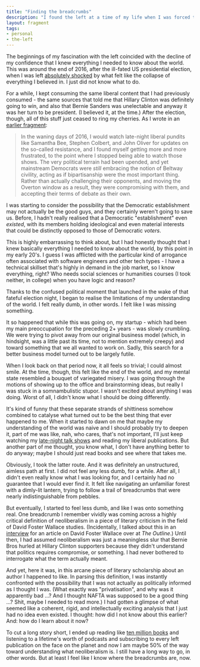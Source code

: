```yaml
---
title: "Finding the breadcrumbs"
description: "I found the left at a time of my life when I was forced to admit that I didn't actually know as much about the world as I thought I did."
layout: fragment
tags:
- personal
- the-left
---
```


The beginnings of my fascination with the left coincided with the decline of my confidence that I knew everything I needed to know about the world. This was around the end of 2016, after the ill-fated US presidential election, when I was left [absolutely shocked](/posts/a-change-of-pace) by what felt like the collapse of everything I believed in. I just did not know what to do.

For a while, I kept consuming the same liberal content that I had previously consumed - the same sources that told me that Hillary Clinton was definitely going to win, and also that Bernie Sanders was unelectable and anyway it was her turn to be president. (I believed it, at the time.) After the election, though, all of this stuff just ceased to ring my cherries. As I wrote in an [earlier fragment](/posts/fragments-45):

> In the waning days of 2016, I would watch late-night liberal pundits like Samantha Bee, Stephen Colbert, and John Oliver for updates on the so-called resistance, and I found myself getting more and more frustrated, to the point where I stopped being able to watch those shows. The very political terrain had been upended, and yet mainstream Democrats were _still_ embracing the notion of Beltway civility, acting as if bipartisanship were the most important thing. Rather than actually challenging their opponents, and moving the Overton window as a result, they were compromising with them, and accepting their terms of debate as their own.

I was starting to consider the possibility that the Democratic establishment may not actually be the good guys, and they certainly weren't going to save us. Before, I hadn't really realised that a Democratic "establishment" even _existed_, with its members holding ideological and even material interests that could be distinctly opposed to those of Democratic _voters_.

This is highly embarrassing to think about, but I had honestly thought that I knew basically everything I needed to know about the world, by this point in my early 20's. I guess I was afflicted with the particular kind of arrogance often associated with software engineers and other tech types - I have a technical skillset that's highly in demand in the job market, so I know everything, right? Who needs social sciences or humanities courses (I took neither, in college) when you have logic and reason?

Thanks to the confused political moment that launched in the wake of that fateful election night, I began to realise the limitations of my understanding of the world. I felt really dumb, in other words. I felt like I was missing something.

It so happened that while this was going on, my startup - which had been my main preoccupation for the preceding 2+ years - was slowly crumbling. We were trying to pivot away from our original business model (which, in hindsight, was a little past its time, not to mention extremely creepy) and toward something that we all wanted to work on. Sadly, this search for a better business model turned out to be largely futile.

When I look back on that period now, it all feels so trivial; I could almost smile. At the time, though, this felt like the end of the world, and my mental state resembled a bouquet of variegated misery. I was going through the motions of showing up to the office and brainstorming ideas, but really I was stuck in a somnambulistic stupor. I wasn't excited about anything I was doing. Worst of all, I didn't know what I should be doing differently.

It's kind of funny that these separate strands of shittiness somehow combined to catalyse what turned out to be the best thing that ever happened to me. When it started to dawn on me that maybe my understanding of the world was naive and I should probably try to deepen it, part of me was like, nah, who cares, that's not important, I'll just keep watching my [late-night talk shows](https://melmagazine.com/en-us/story/how-liberal-late-night-talk-shows-became-a-comedy-sinkhole) and reading my liberal publications. But another part of me thought, you know what, I don't have anything better to do anyway; maybe I should just read books and see where that takes me.

Obviously, I took the latter route. And it was definitely an unstructured, aimless path at first. I did not feel any less dumb, for a while. After all, I didn't even really know what I was looking for, and I certainly had no guarantee that I would ever find it. It felt like navigating an unfamiliar forest with a dimly-lit lantern, trying to follow a trail of breadcrumbs that were nearly indistinguishable from pebbles.

But eventually, I started to feel less dumb, and like I was onto something real. One breadcrumb I remember vividly was coming across a highly critical definition of neoliberalism in a piece of literary criticism in the field of David Foster Wallace studies. (Incidentally, I talked about this in an [interview](https://theoutline.com/post/5543/david-foster-wallace-conference-profile) for an article on David Foster Wallace over at _The Outline_.) Until then, I had assumed neoliberalism was just a meaningless slur that Bernie Bros hurled at Hillary Clinton supporters because they didn't understand that politics requires compromise, or something. I had never bothered to interrogate what the term actually meant.

And yet, here it was, in this arcane piece of literary scholarship about an author I happened to like. In parsing this definition, I was instantly confronted with the possibility that I was not actually as politically informed as I thought I was. (What exactly was "privatisation", and why was it apparently bad ...? And I thought NAFTA was supposed to be a good thing ...? Shit, maybe I needed to read more.) I had gotten a glimpse of what seemed like a coherent, rigid, and intellectually exciting analysis that I just had no idea even existed. I thought: how did I not know about this earlier? And: how do I learn about it now?

To cut a long story short, I ended up reading like [ten million books](/posts/a-year-of-200-books) and listening to a lifetime's worth of podcasts and subscribing to every left publication on the face on the planet and now I am maybe 50% of the way toward understanding what neoliberalism is. I still have a long way to go, in other words. But at least I feel like I know where the breadcrumbs are, now.
